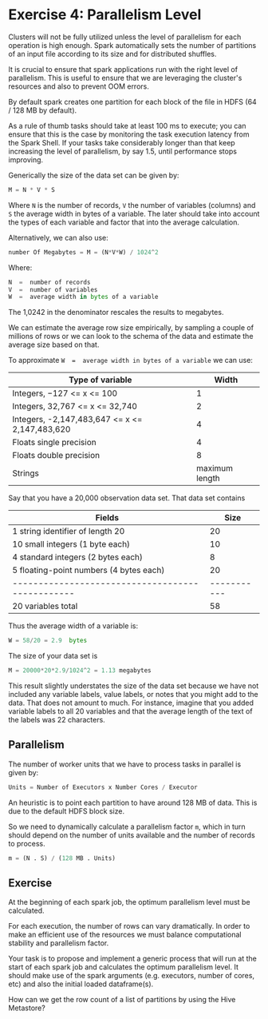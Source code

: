 # Exercise 4: Parallelism Level
Clusters will not be fully utilized unless the level of parallelism for each operation is high enough. 
Spark automatically sets the number of partitions of an input file according to its size and for distributed shuffles. 

It is crucial to ensure that spark applications run with the right level of parallelism. This is useful to ensure
that we are leveraging the cluster's resources and also to prevent OOM errors.

By default spark creates one partition for each block of the file in HDFS (64 / 128 MB by default).

As a rule of thumb tasks should take at least 100 ms to execute; you can ensure that this is the case by monitoring the task execution latency from the Spark Shell. If your tasks take considerably longer than that keep increasing the level of parallelism, by say 1.5, until performance stops improving.

Generically the size of the data set can be given by:
```python
M = N * V * S
```
Where `N` is the number of records, `V` the number of variables (columns) and `S` the average width in bytes of a variable. The later should take into account the types of each variable and factor that into the average calculation.

Alternatively, we can also use:
```python
number Of Megabytes = M = (N*V*W) / 1024^2
```
Where:
```python
N  =  number of records
V  =  number of variables
W  =  average width in bytes of a variable
```
The 1,0242 in the denominator rescales the results to megabytes.

We can estimate the average row size empirically, by sampling a couple of millions of rows or we can look to the schema of the data and estimate the average size based on that.

To approximate `W  =  average width in bytes of a variable` we can use:

| **Type of variable**                           | **Width**      |
|------------------------------------------------|----------------|
| Integers, −127 <= x <= 100                     | 1              |
| Integers, 32,767 <= x <= 32,740                | 2              |
| Integers, -2,147,483,647 <= x <= 2,147,483,620 | 4              |
| Floats single precision                        | 4              |
| Floats double precision                        | 8              |
| Strings                                        | maximum length |

Say that you have a 20,000 observation data set. That data set contains

| **Fields**                                     | **Size** |
|------------------------------------------------|-----------
| 1  string identifier of length 20              | 20       |
| 10  small integers (1 byte each)               | 10       |
| 4  standard integers (2 bytes each)            |  8       |
| 5  floating-point numbers (4 bytes each)       | 20       |
|------------------------------------------------|-----------
| 20  variables total                            | 58       |

Thus the average width of a variable is:
```python
W = 58/20 = 2.9  bytes
```
The size of your data set is
```python
M = 20000*20*2.9/1024^2 = 1.13 megabytes
```
This result slightly understates the size of the data set because we have not included any variable labels, value labels, or notes that you might add to the data. That does not amount to much. For instance, imagine that you added variable labels to all 20 variables and that the average length of the text of the labels was 22 characters. 

## Parallelism
The number of worker units that we have to process tasks in parallel is given by:
```python
Units = Number of Executors x Number Cores / Executor
```
An heuristic is to point each partition to have around 128 MB of data. This is due to the default HDFS block size.

So we need to dynamically calculate a parallelism factor `m`, which in turn should depend on the number of units available
and the number of records to process.
```python
m = (N . S) / (128 MB . Units)
```

## Exercise
At the beginning of each spark job, the optimum parallelism level must be calculated.

For each execution, the number of rows can vary dramatically. In order to make an efficient use of the resources we must balance computational stability and parallelism factor.

Your task is to propose and implement a generic process that will run at the start of each spark job and calculates the optimum parallelism level. It should make use of the spark arguments (e.g. executors, number of cores, etc) and also the initial loaded dataframe(s).

How can we get the row count of a list of partitions by using the Hive Metastore?
